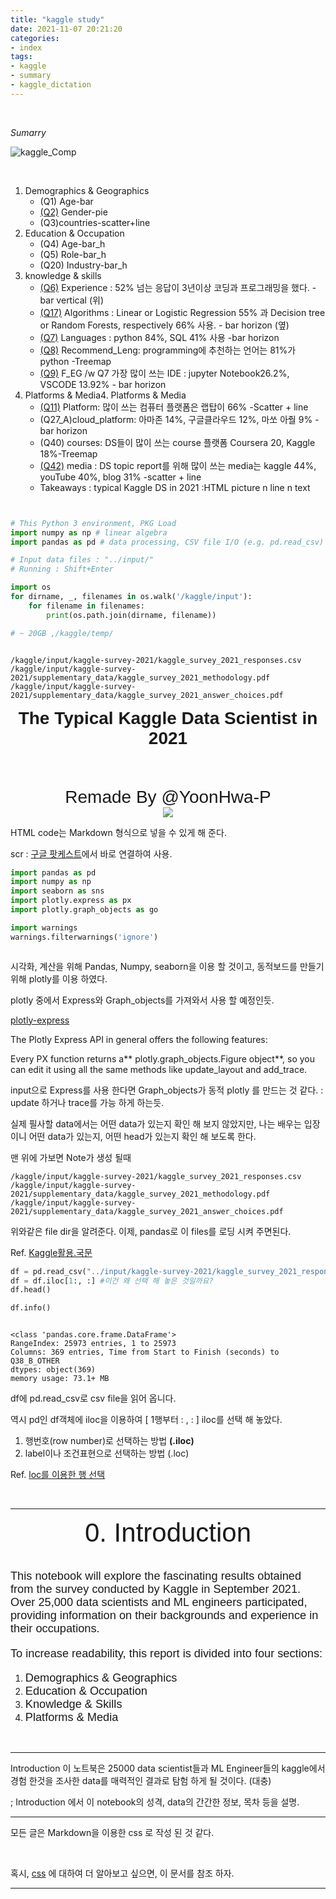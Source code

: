 ```yaml
---
title: "kaggle study"
date: 2021-11-07 20:21:20
categories:
- index
tags:
- kaggle
- summary
- kaggle_dictation
---
```


<br>

<a style="font 200%;"> *Sumarry*  </a>

![kaggle_Comp](/imeges/kaggle.png)



<br>

1. Demographics & Geographics
    - (Q1) Age-bar
    - [(Q2)](https://yoonhwa-p.github.io/2021/11/09/Kgg_plotly_pie/) Gender-pie
    - (Q3)countries-scatter+line
2. Education & Occupation
    - (Q4) Age-bar_h
    - (Q5) Role-bar_h
    - (Q20) Industry-bar_h
3. knowledge & skills
    - [(Q6)](https://yoonhwa-p.github.io/2021/11/08/Kgg_plotly_bar/) Experience : 52% 넘는 응답이 3년이상 코딩과 프로그래밍을 했다. -bar vertical (위)
    - [(Q17)](https://yoonhwa-p.github.io/2021/11/09/Kgg_plotly_Horizontal/) Algorithms : Linear or Logistic Regression 55% 과 Decision tree or Random Forests, respectively 66% 사용. - bar  horizon (옆)
    - [(Q7)](https://yoonhwa-p.github.io/2021/11/09/Kgg_plotly_Bar_H(3)/) Languages : python 84%, SQL 41% 사용 -bar horizon
    - [(Q8)](https://yoonhwa-p.github.io/2021/11/08/Kgg_plotly_treemap/) Recommend_Leng: programming에 추천하는 언어는 81%가 python -Treemap
    - [(Q9)](https://yoonhwa-p.github.io/2021/11/09/Kgg_plotly_HZB(2)/) F_EG /w Q7 가장 많이 쓰는 IDE : jupyter Notebook26.2%, VSCODE 13.92% - bar horizon
4. Platforms & Media4. Platforms & Media
    - [(Q11)](https://yoonhwa-p.github.io/2021/11/09/Kgg_plotly_ScatterLine/) Platform: 많이 쓰는 컴퓨터 플랫폼은 랩탑이 66% -Scatter + line
    - (Q27_A)cloud_platform: 아마존 14%, 구글클라우드 12%, 마쏘 아줠 9%  - bar horizon
    - (Q40) courses: DS들이 많이 쓰는 course 플랫폼 Coursera 20, Kaggle 18%-Treemap
    - [(Q42)](https://yoonhwa-p.github.io/2021/11/09/Kgg_plotly_ScatterL(2)/) media : DS topic report를 위해  많이 쓰는 media는 kaggle 44%, youTube 40%, blog 31%  -scatter + line
    - Takeaways : typical Kaggle DS in 2021 :HTML picture n line n text


```python


# This Python 3 environment, PKG Load
import numpy as np # linear algebra
import pandas as pd # data processing, CSV file I/O (e.g. pd.read_csv)

# Input data files : "../input/" 
# Running : Shift+Enter

import os
for dirname, _, filenames in os.walk('/kaggle/input'):
    for filename in filenames:
        print(os.path.join(dirname, filename))

# ~ 20GB ,/kaggle/temp/



```

    /kaggle/input/kaggle-survey-2021/kaggle_survey_2021_responses.csv
    /kaggle/input/kaggle-survey-2021/supplementary_data/kaggle_survey_2021_methodology.pdf
    /kaggle/input/kaggle-survey-2021/supplementary_data/kaggle_survey_2021_answer_choices.pdf
    

<center style="font-size:200%; font-family:Hiragino Kaku Gothic Pro, sans-serif"><b> The Typical Kaggle Data Scientist in 2021</b></center>

<br><br>

<center style="font-size:200%; font-family:Hiragino Kaku Gothic Pro, sans-serif"> Remade By @YoonHwa-P</center>

<center><img src='https://www.gcppodcast.com/images/post/kaggle.png'></center>

HTML code는 Markdown 형식으로 넣을 수 있게 해 준다.

scr : [구글 팟케스트](https://www.gcppodcast.com/)에서 바로 연결하여 사용.


```python
import pandas as pd
import numpy as np
import seaborn as sns
import plotly.express as px
import plotly.graph_objects as go

import warnings
warnings.filterwarnings('ignore')



```

시각화, 계산을 위해 Pandas, Numpy, seaborn을 이용 할 것이고, 동적보드를 만들기 위해 plotly를 이용 하였다. 

plotly 중에서 Express와 Graph_objects를 가져와서 사용 할 예정인듯.

[plotly-express](https://plotly.com/python/plotly-express/)

The Plotly Express API in general offers the following features:

Every PX function returns a** plotly.graph_objects.Figure object**, so you can edit it using all the same methods like update_layout and add_trace.

input으로 Express를 사용 한다면  Graph_objects가 동적 plotly 를 만드는 것 같다. : update 하거나 trace를 가능 하게 하는듯.


실제 필사할  data에서는 어떤 data가 있는지 확인 해 보지 않았지만, 
나는 배우는 입장이니 어떤 data가 있는지, 어떤 head가 있는지 확인 해 보도록 한다. 

맨 위에 가보면 Note가 생성 될때 

    /kaggle/input/kaggle-survey-2021/kaggle_survey_2021_responses.csv
    /kaggle/input/kaggle-survey-2021/supplementary_data/kaggle_survey_2021_methodology.pdf
    /kaggle/input/kaggle-survey-2021/supplementary_data/kaggle_survey_2021_answer_choices.pdf

위와같은 file dir을 알려준다. 이제, pandas로 이 files를 로딩 시켜 주면된다. 

Ref. [Kaggle활용.국문](https://teddylee777.github.io/kaggle/kaggle%EC%97%90%EC%84%9C-%EC%A0%9C%EA%B3%B5%ED%95%98%EB%8A%94-notebook-%ED%99%9C%EC%9A%A9%ED%95%98%EA%B8%B0)



```python
df = pd.read_csv("../input/kaggle-survey-2021/kaggle_survey_2021_responses.csv")
df = df.iloc[1:, :] #이건 왜 선택 해 놓은 것일까요?
df.head()

df.info()



```

    <class 'pandas.core.frame.DataFrame'>
    RangeIndex: 25973 entries, 1 to 25973
    Columns: 369 entries, Time from Start to Finish (seconds) to Q38_B_OTHER
    dtypes: object(369)
    memory usage: 73.1+ MB
    

df에 pd.read_csv로 csv file을 읽어 옵니다. 

역시 pd인 df객체에 iloc을 이용하여 \[ 1행부터 : , : \] iloc를 선택 해 놓았다. 


1. 행번호(row number)로 선택하는 방법 **(.iloc)**
2. label이나 조건표현으로 선택하는 방법 (.loc)

Ref. [loc를 이용한 행 선택](https://azanewta.tistory.com/34)

<br>
<hr>
<center style="font-size:300%; font-family:Hiragino Kaku Gothic Pro, sans-serif"> 0. Introduction</center>
<br>

<div style="font-size:130%; font-family:Hiragino Kaku Gothic Pro, sans-serif"> 
    
This notebook will explore the fascinating results obtained from the survey conducted by Kaggle in September 2021. Over 25,000 data scientists and ML engineers participated, providing information on their backgrounds and experience in their occupations. <br>

To increase readability, this report is divided into four sections: </div>
    
1. <div style="font-size:130%; font-family:Hiragino Kaku Gothic Pro, sans-serif">Demographics & Geographics</div>

2. <div style="font-size:130%; font-family:Hiragino Kaku Gothic Pro, sans-serif">Education & Occupation </div>

3. <div style="font-size:130%; font-family:Hiragino Kaku Gothic Pro, sans-serif">Knowledge & Skills</div>

4. <div style="font-size:130%; font-family:Hiragino Kaku Gothic Pro, sans-serif">Platforms & Media</div>

<br>

***

Introduction 
이 노트북은 25000 data scientist들과 ML Engineer들의 kaggle에서 경험 한것을 조사한 data를  매력적인 결과로 탐험 하게 될 것이다. 
(대충)

; Introduction 에서 이 notebook의 성격, data의 간간한 정보, 목차 등을 설명.


<hr>

모든 글은 Markdown을 이용한 css 로 작성 된 것 같다. 

<br>

혹시,
[css](https://developer.mozilla.org/en-US/docs/Web/CSS) 
에 대하여 더 알아보고 싶으면, 이 문서를 참조 하자.


<hr>
